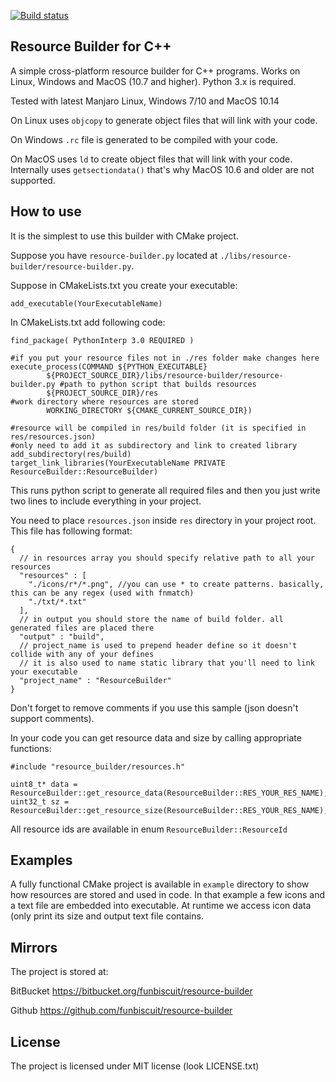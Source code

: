 [![Build status](https://ci.appveyor.com/api/projects/status/awfkahvjccosn8il/branch/master?svg=true)](https://ci.appveyor.com/project/funbiscuit/resource-builder/branch/master)

Resource Builder for C++
------------------------

A simple cross-platform resource builder for C++ programs.
Works on Linux, Windows and MacOS (10.7 and higher). Python 3.x is required.

Tested with latest Manjaro Linux, Windows 7/10 and MacOS 10.14

On Linux uses `objcopy` to generate
object files that will link with your code.

On Windows `.rc` file is generated to be compiled with your code.

On MacOS uses `ld` to create object files that will link with your code.
Internally uses `getsectiondata()` that's why MacOS 10.6 and older are not supported.


How to use
-------------
It is the simplest to use this builder with CMake project.

Suppose you have `resource-builder.py` located at `./libs/resource-builder/resource-builder.py`.

Suppose in CMakeLists.txt you create your executable:
~~~
add_executable(YourExecutableName)
~~~

In CMakeLists.txt add following code:

~~~
find_package( PythonInterp 3.0 REQUIRED )

#if you put your resource files not in ./res folder make changes here
execute_process(COMMAND ${PYTHON_EXECUTABLE}
        ${PROJECT_SOURCE_DIR}/libs/resource-builder/resource-builder.py #path to python script that builds resources
        ${PROJECT_SOURCE_DIR}/res                                       #work directory where resources are stored
        WORKING_DIRECTORY ${CMAKE_CURRENT_SOURCE_DIR})

#resource will be compiled in res/build folder (it is specified in res/resources.json)
#only need to add it as subdirectory and link to created library
add_subdirectory(res/build)
target_link_libraries(YourExecutableName PRIVATE ResourceBuilder::ResourceBuilder)
~~~

This runs python script to generate all required files and then you just
write two lines to include everything in your project.

You need to place `resources.json` inside `res` directory in your project root. This file has following format:
~~~
{
  // in resources array you should specify relative path to all your resources
  "resources" : [
    "./icons/r*/*.png", //you can use * to create patterns. basically, this can be any regex (used with fnmatch)
    "./txt/*.txt"
  ],
  // in output you should store the name of build folder. all generated files are placed there
  "output" : "build",
  // project_name is used to prepend header define so it doesn't collide with any of your defines
  // it is also used to name static library that you'll need to link your executable
  "project_name" : "ResourceBuilder"
}
~~~
Don't forget to remove comments if you use this sample (json doesn't support comments).

In your code you can get resource data and size by calling appropriate functions:
~~~
#include "resource_builder/resources.h"

uint8_t* data = ResourceBuilder::get_resource_data(ResourceBuilder::RES_YOUR_RES_NAME);
uint32_t sz = ResourceBuilder::get_resource_size(ResourceBuilder::RES_YOUR_RES_NAME);
~~~

All resource ids are available in enum `ResourceBuilder::ResourceId`

Examples
--------

A fully functional CMake project is available in `example` directory to show how resources are stored and used in code.
In that example a few icons and a text file are embedded into executable. At runtime we access icon data
(only print its size and output text file contains.

Mirrors
-------

The project is stored at:

BitBucket https://bitbucket.org/funbiscuit/resource-builder

Github https://github.com/funbiscuit/resource-builder

License
-------

The project is licensed under MIT license (look LICENSE.txt)
